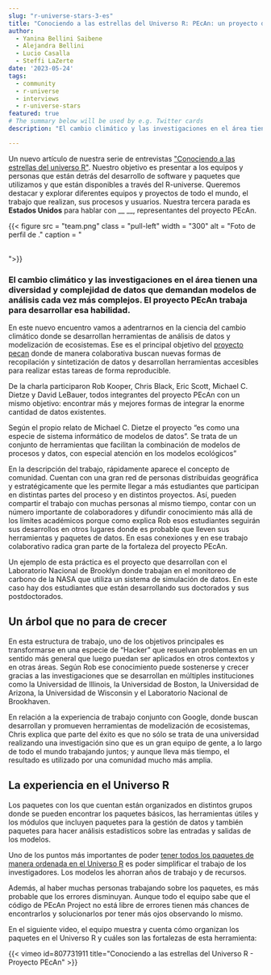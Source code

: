 ```yaml
---
slug: "r-universe-stars-3-es"
title: "Conociendo a las estrellas del Universo R: PEcAn: un proyecto de código abierto para cuidar el planeta"
author:
  - Yanina Bellini Saibene
  - Alejandra Bellini
  - Lucio Casalla  
  - Steffi LaZerte
date: '2023-05-24'
tags:
  - community
  - r-universe
  - interviews
  - r-universe-stars
featured: true
# The summary below will be used by e.g. Twitter cards
description: "El cambio climático y las investigaciones en el área tienen una diversidad y complejidad de datos que demandan modelos de análisis cada vez más complejos. El proyecto PEcAn trabaja para desarrollar esa habilidad."

---
```


Un nuevo artículo de nuestra serie de entrevistas ["Conociendo a las estrellas del universo R"](/tags/r-universe-stars/). Nuestro objetivo es presentar a los equipos y personas que están detrás del desarrollo de software y paquetes que utilizamos y que están disponibles a través del R-universe. Queremos destacar y explorar diferentes equipos y proyectos de todo el mundo, el trabajo que realizan, sus procesos y usuarios. Nuestra tercera parada es __Estados Unidos__ para hablar con __ __, representantes del proyecto PEcAn.


{{< figure src = "team.png" class = "pull-left" width = "300" alt = "Foto de perfil de ." caption = "<center><strong></strong><br></center>">}}



### El cambio climático y las investigaciones en el área tienen una diversidad y complejidad de datos que demandan modelos de análisis cada vez más complejos. El proyecto PEcAn trabaja para desarrollar esa habilidad.

En este nuevo encuentro vamos a adentrarnos en la ciencia del cambio climático donde se desarrollan herramientas de análisis de datos y modelización de ecosistemas. Ese es el principal objetivo del [proyecto pecan](https://pecanproject.github.io/) donde de manera colaborativa buscan nuevas formas de recopilación y sintetización de datos y desarrollan herramientas accesibles para realizar estas tareas de forma reproducible.

De la charla participaron Rob Kooper, Chris Black, Eric Scott,  Michael C. Dietze y David LeBauer, todos integrantes del proyecto PEcAn con un mismo objetivo: encontrar más y mejores formas de integrar la enorme cantidad de datos existentes.

Según el propio relato de Michael C. Dietze el proyecto “es como una especie de sistema informático de modelos de datos”. Se trata de un conjunto de herramientas que facilitan la combinación de modelos de procesos y datos, con especial atención en los modelos ecológicos”

En la descripción del trabajo, rápidamente aparece el concepto de comunidad. Cuentan con una gran red de personas distribuidas geográfica y estratégicamente que les permite llegar a más estudiantes que participan en distintas partes del proceso y en distintos proyectos. Así, pueden compartir el trabajo con muchas personas al mismo tiempo, contar con un número importante de colaboradores y difundir conocimiento más allá de los límites académicos porque como explica Rob esos estudiantes seguirán sus desarrollos en otros lugares donde es probable que lleven sus herramientas y paquetes de datos. En esas conexiones y en ese trabajo colaborativo radica gran parte de la fortaleza del proyecto PEcAn.

Un ejemplo de esta práctica es el proyecto que desarrollan con el Laboratorio Nacional de Brooklyn donde trabajan en el monitoreo de carbono de la NASA que utiliza un sistema de simulación de datos. En este caso hay dos estudiantes que están desarrollando sus doctorados y sus postdoctorados.

## Un árbol que no para de crecer

En esta estructura de trabajo, uno de los objetivos principales es transformarse en una especie de “Hacker” que resuelvan problemas en un sentido más general que luego puedan ser aplicados en otros contextos y en otras áreas. Según Rob ese conocimiento puede sostenerse y crecer gracias a las investigaciones que se desarrollan en múltiples instituciones como la Universidad de Illinois, la Universidad de Boston, la Universidad de Arizona, la Universidad de Wisconsin y el Laboratorio Nacional de Brookhaven. 

En relación a la experiencia de trabajo conjunto con Google, donde buscan desarrollan y promueven herramientas de modelización de ecosistemas, Chris explica que parte del éxito es que no sólo se trata de una universidad realizando una investigación sino que es un gran equipo de gente, a lo largo de todo el mundo trabajando juntos; y aunque lleva más tiempo, el resultado es utilizado por una comunidad mucho más amplia. 

## La experiencia en el Universo R

Los paquetes con los que cuentan están organizados en distintos grupos donde se pueden encontrar los paquetes básicos, las herramientas útiles y los módulos que incluyen paquetes para la gestión de datos y también paquetes para hacer análisis estadísticos sobre las entradas y salidas de los modelos.

Uno de los puntos más importantes de poder [tener todos los paquetes de manera ordenada en el Universo R](https://pecanproject.r-universe.dev/) es poder simplificar el trabajo de los investigadores. Los modelos les ahorran años de trabajo y de recursos. 

Además, al haber muchas personas trabajando sobre los paquetes, es más probable que los errores disminuyan. Aunque todo el equipo sabe que el código de PEcAn Project no está libre de errores tienen más chances de encontrarlos y solucionarlos por tener más ojos observando lo mismo.

En el siguiente video, el equipo muestra y cuenta cómo organizan los paquetes en el Universo R y cuáles son las fortalezas de esta herramienta:


{{< vimeo id=807731911 title="Conociendo a las estrellas del Universo R - Proyecto PEcAn" >}}

